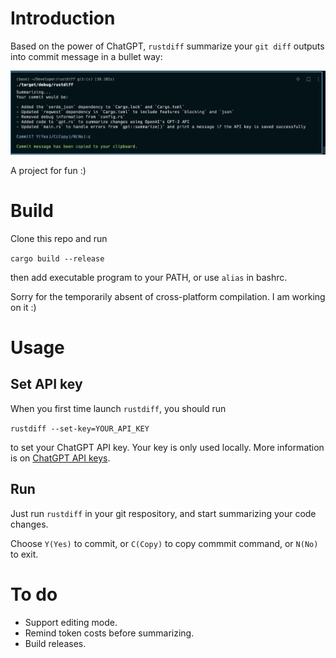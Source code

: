 # Introduction

Based on the power of ChatGPT, `rustdiff` summarize your `git diff` outputs into commit message in a bullet way:

![screenshots](screenshots.png)

A project for fun :)

# Build

Clone this repo and run

`cargo build --release`

then add executable program to your PATH, or use `alias` in bashrc.

Sorry for the temporarily absent of cross-platform compilation. I am working on it :)

# Usage

## Set API key

When you first time launch `rustdiff`, you should run

``` rustdiff --set-key=YOUR_API_KEY ```

to set your ChatGPT API key. Your key is only used locally. More information is on [ChatGPT API keys](https://platform.openai.com/account/api-keys).

## Run

Just run `rustdiff` in your git respository, and start summarizing your code changes.

Choose `Y(Yes)` to commit, or `C(Copy)` to copy commmit command, or `N(No)` to exit.

# To do

- Support editing mode.
- Remind token costs before summarizing.
- Build releases.